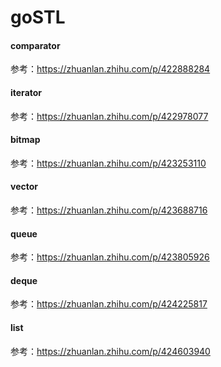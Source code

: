 # goSTL
#### comparator
参考：https://zhuanlan.zhihu.com/p/422888284

#### iterator
参考：https://zhuanlan.zhihu.com/p/422978077

#### bitmap
参考：https://zhuanlan.zhihu.com/p/423253110


#### vector
参考：https://zhuanlan.zhihu.com/p/423688716


#### queue
参考：https://zhuanlan.zhihu.com/p/423805926

#### deque
参考：https://zhuanlan.zhihu.com/p/424225817

#### list
参考：https://zhuanlan.zhihu.com/p/424603940
